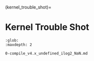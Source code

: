 (kernel_trouble_shot)=
# Kernel Trouble Shot

```{toctree}
:glob:
:maxdepth: 2

0-compile_v4.x_undefined_ilog2_NaN.md
```

